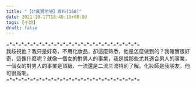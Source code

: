```yaml
---
title: "【非真實地場】資料(158)"
date: 2021-10-17T18:40:19+08:00
tags: [小說]
draft: false
---
```


=\*=\*=\*=\*=\*=\*=\*=\*=\*=\*=\*=\*=\*=\*=\*=\*=\*=\*=\*=\*=\*=\*=  
我歧視他？我只是好奇，不用化妝品，卻這麼熟悉，他是怎麼做到的？我確實很好奇，這像什麼呢？就像一個女的對男人的事業，我是說那些尤其適合男人的事業，一個女的對男人的事業是頂級、一流還是二流三流特別了解。化妝師是我朋友，他可很高喲。        
=\*=\*=\*=\*=\*=\*=\*=\*=\*=\*=\*=\*=\*=\*=\*=\*=\*=\*=\*=\*=\*=\*=  